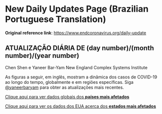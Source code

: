 # New Daily Updates Page (Brazilian Portuguese Translation)

**Original reference link**: https://www.endcoronavirus.org/daily-update

## ATUALIZAÇÃO DIÁRIA DE (day number)/(month number)/(year number)

Chen Shen e Yaneer Bar-Yam
New England Complex Systems Institute

As figuras a seguir, em inglês, mostram a dinâmica dos casos de COVID-19 ao longo do tempo, globalmente e em regiões específicas. Siga [@yaneerbaryam](https://twitter.com/yaneerbaryam) para obter as atualizações mais recentes.

[Clique aqui para ver dados globais dos **países mais afetados**]()

[Clique aqui para ver os dados dos EUA acerca dos **estados mais afetados**]()

